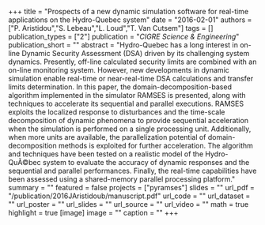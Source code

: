 +++
title = "Prospects of a new dynamic simulation software for real-time applications on the Hydro-Quebec system"
date = "2016-02-01"
authors = ["P. Aristidou","S. Lebeau","L. Loud","T. Van Cutsem"]
tags = []
publication_types = ["2"]
publication = "_CIGRE Science & Engineering_"
publication_short = ""
abstract = "Hydro-Quebec has a long interest in on-line Dynamic Security Assessment (DSA) driven by its challenging system dynamics. Presently, off-line calculated security limits are combined with an on-line monitoring system. However, new developments in dynamic simulation enable real-time or near-real-time DSA calculations and transfer limits determination. In this paper, the domain-decomposition-based algorithm implemented in the simulator RAMSES is presented, along with techniques to accelerate its sequential and parallel executions. RAMSES exploits the localized response to disturbances and the time-scale decomposition of dynamic phenomena to provide sequential acceleration when the simulation is performed on a single processing unit. Additionally, when more units are available, the parallelization potential of domain-decomposition methods is exploited for further acceleration. The algorithm and techniques have been tested on a realistic model of the Hydro-QuÃ©bec system to evaluate the accuracy of dynamic responses and the sequential and parallel performances. Finally, the real-time capabilities have been assessed using a shared-memory parallel processing platform."
summary = ""
featured = false
projects = ["pyramses"]
slides = ""
url_pdf = "/publication/2016JAristidoub/manuscript.pdf"
url_code = ""
url_dataset = ""
url_poster = ""
url_slides = ""
url_source = ""
url_video = ""
math = true
highlight = true
[image]
image = ""
caption = ""
+++

